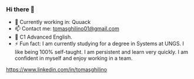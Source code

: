 ### Hi there 👋



- 🌱 Currently working in: Quuack
- 📫 Contact me: tomasghilino01@gmail.com
- 🤠 C1 Advanced English.
- ⚡ Fun fact: I am currently studying for a degree in Systems at UNGS. I like being 100% self-taught. I am persistent and learn very quickly. I am confident in myself and enjoy working in a team.

https://www.linkedin.com/in/tomasghilino

